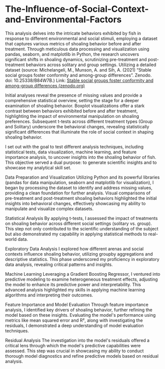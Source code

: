 # The-Influence-of-Social-Context-and-Environmental-Factors

This analysis delves into the intricate behaviors exhibited by fish in response to different environmental and social stimuli, employing a dataset that captures various metrics of shoaling behavior before and after treatment. Through meticulous data processing and visualization using pandas, seaborn, and matplotlib in Python, the research uncovers significant shifts in shoaling dynamics, scrutinizing pre-treatment and post-treatment behaviors across solitary and group settings.
Utilizing a detailed dataset (source: Michelangeli, M., Munson, A. and Sih, A. (2021) “Stable social groups foster conformity and among-group differences”. Zenodo. doi: 10.25338/B84W7B.) Link: [Stable social groups foster conformity and among-group differences (zenodo.org)](https://zenodo.org/records/4641952#.Y9Y77tJBwUE)

Initial analyses reveal the presence of missing values and provide a comprehensive statistical overview, setting the stage for a deeper examination of shoaling behavior. Boxplot visualizations offer a stark contrast between behaviors exhibited before and after treatment, highlighting the impact of environmental manipulation on shoaling preferences. Subsequent t-tests across different treatment types (Group and Solitary) underscore the behavioral changes, revealing statistically significant differences that illuminate the role of social context in shaping shoaling behavior.

I set out with the goal to test different analysis techniques, including statistical tests, data visualization, machine learning, and feature importance analysis, to uncover insights into the shoaling behavior of fish. This objective served a dual purpose: to generate scientific insights and to showcase my analytical skill set.

Data Preparation and Visualization
Utilizing Python and its powerful libraries (pandas for data manipulation, seaborn and matplotlib for visualization), I began by processing the dataset to identify and address missing values, providing a clean foundation for further analysis. Visual comparisons of pre-treatment and post-treatment shoaling behaviors highlighted the initial insights into behavioral changes, effectively showcasing my ability to manipulate and visualize complex datasets.

Statistical Analysis
By applying t-tests, I assessed the impact of treatments on shoaling behavior across different social settings (solitary vs. group). This step not only contributed to the scientific understanding of the subject but also demonstrated my capability in applying statistical methods to real-world data.

Exploratory Data Analysis
I explored how different arenas and social contexts influence shoaling behavior, utilizing groupby aggregations and descriptive statistics. This phase underscored my proficiency in exploratory data analysis, revealing critical patterns and insights.

Machine Learning
Leveraging a Gradient Boosting Regressor, I ventured into predictive modeling to examine heterogeneous treatment effects, adjusting the model to enhance its predictive power and interpretability. This advanced analysis highlighted my skills in applying machine learning algorithms and interpreting their outcomes.

Feature Importance and Model Evaluation
Through feature importance analysis, I identified key drivers of shoaling behavior, further refining the model based on these insights. Evaluating the model's performance using metrics like mean squared error and R², along with investigating the residuals, I demonstrated a deep understanding of model evaluation techniques.

Residual Analysis
The investigation into the model's residuals offered a critical lens through which the model's predictive capabilities were assessed. This step was crucial in showcasing my ability to conduct thorough model diagnostics and refine predictive models based on residual analysis.
